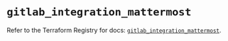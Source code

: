 # `gitlab_integration_mattermost`

Refer to the Terraform Registry for docs: [`gitlab_integration_mattermost`](https://registry.terraform.io/providers/gitlabhq/gitlab/16.8.1/docs/resources/integration_mattermost).

